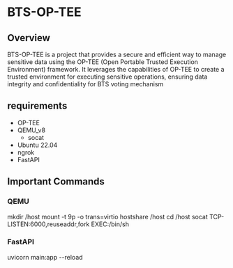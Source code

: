 # BTS-OP-TEE

## Overview
BTS-OP-TEE is a project that provides a secure and efficient way to manage sensitive data using the OP-TEE (Open Portable Trusted Execution Environment) framework. It leverages the capabilities of OP-TEE to create a trusted environment for executing sensitive operations, ensuring data integrity and confidentiality for BTS voting mechanism

## requirements
- OP-TEE
- QEMU_v8
    - socat
- Ubuntu 22.04
- ngrok
- FastAPI

## Important Commands
### QEMU
mkdir /host
mount -t 9p -o trans=virtio hostshare /host
cd /host
socat TCP-LISTEN:6000,reuseaddr,fork EXEC:/bin/sh

### FastAPI
uvicorn main:app --reload
